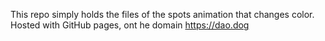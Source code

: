 This repo simply holds the files of the spots animation that changes color. Hosted with GitHub pages, ont he domain https://dao.dog
